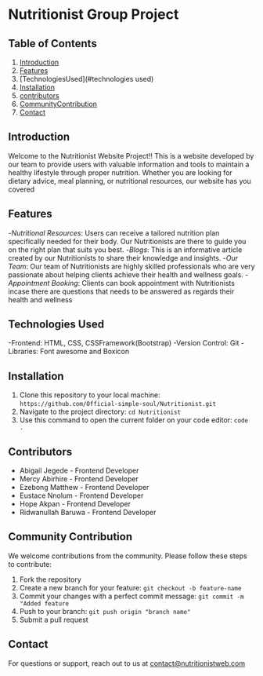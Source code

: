 # Nutritionist Group Project

## Table of Contents

1. [Introduction](#introduction)
2. [Features](#features)
3. [TechnologiesUsed](#technologies used)
4. [Installation](#installation)
5. [contributors](#contributors)
6. [CommunityContribution](#Communitycontribution)
7. [Contact](#contact)

## Introduction
Welcome to the Nutritionist Website Project!!
This is a website developed by our team to provide users with valuable information and tools to maintain a healthy lifestyle through proper nutrition. Whether you are looking for dietary advice, meal planning, or nutritional resources, our website has you covered


## Features
-*Nutritional Resources*: Users can receive a tailored nutrition plan specifically needed for their body. Our Nutritionists are there to guide you on the right plan that suits you best.
-*Blogs*: This is an informative article created by our Nutritionists to share their knowledge and insights.
-*Our Team*: Our team of Nutritionists are highly skilled professionals who are very passionate about helping clients achieve their health and wellness goals.
-*Appointment Booking*: Clients can book appointment with Nutritionists incase there are questions that needs to be answered as regards their health and wellness

## Technologies Used
-Frontend: HTML, CSS, CSSFramework(Bootstrap)
-Version Control: Git
-Libraries: Font awesome and Boxicon 

## Installation 
1. Clone this repository to your local machine: `https://github.com/Official-simple-soul/Nutritionist.git`
2. Navigate to the project directory: `cd Nutritionist`
3. Use this command to open the current folder on your code editor: `code .` 


## Contributors
- Abigail Jegede - Frontend Developer
- Mercy Abirhire - Frontend Developer
- Ezebong Matthew - Frontend Developer
- Eustace Nnolum - Frontend Developer
- Hope Akpan - Frontend Developer
- Ridwanullah Baruwa - Frontend Developer

## Community Contribution
We welcome contributions from the community. 
Please follow these steps to contribute: 
1. Fork the repository
2. Create a new branch for your feature: `git checkout -b feature-name`
3. Commit your changes with a perfect commit message: `git commit -m "Added feature`
4. Push to your branch: `git push origin "branch name"`
5. Submit a pull request

## Contact
For questions or support, reach out to us at contact@nutritionistweb.com